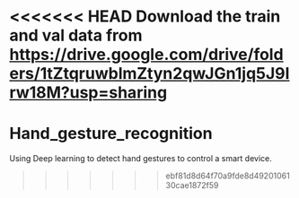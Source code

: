 <<<<<<< HEAD
Download the train and val data from https://drive.google.com/drive/folders/1tZtqruwblmZtyn2qwJGn1jq5J9Irw18M?usp=sharing
=======
# Hand_gesture_recognition
Using Deep learning to detect hand gestures to control a smart device.
>>>>>>> ebf81d8d64f70a9fde8d4920106130cae1872f59

